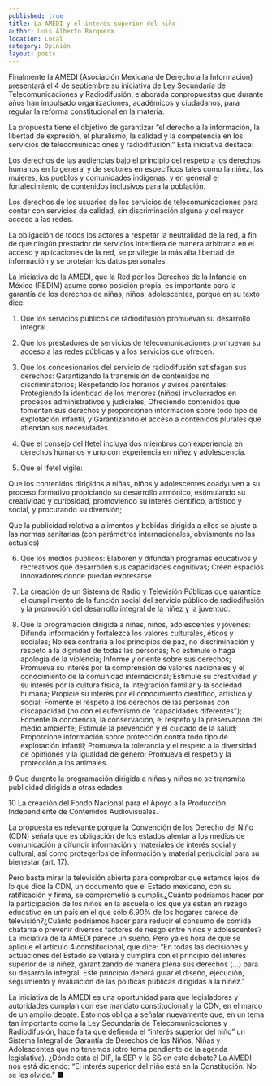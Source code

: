 ```yaml
---
published: true
title: La AMEDI y el interés superior del niño
author: Luis Alberto Barquera
location: Local
category: Opinión
layout: posts
---
```


Finalmente la AMEDI (Asociación Mexicana de Derecho a la Información) presentará el 4 de septiembre su iniciativa de Ley Secundaria de Telecomunicaciones y Radiodifusión, elaborada conpropuestas que durante años han impulsado organizaciones, académicos y ciudadanos, para regular la reforma constitucional en la materia.

La propuesta tiene el objetivo de garantizar “el derecho a la información, la libertad de expresión, el pluralismo, la calidad y la competencia en los servicios de telecomunicaciones y radiodifusión.” Esta iniciativa destaca: 

Los derechos de las audiencias bajo el principio del respeto a los derechos humanos en lo general y de sectores en específicos tales como la niñez, las mujeres, los pueblos y comunidades indígenas, y en general el fortalecimiento de contenidos inclusivos para la población.

Los derechos de los usuarios de los servicios de telecomunicaciones para contar con servicios de calidad, sin discriminación alguna y del mayor acceso a las redes.

La obligación de todos los actores a respetar la neutralidad de la red, a fin de que ningún prestador de servicios interfiera de manera arbitraria en el acceso y aplicaciones de la red, se privilegie la más alta libertad de información y se protejan los datos personales.

La iniciativa de la AMEDI, que la Red por los Derechos de la Infancia en México (REDIM) asume como posición propia, es importante para la garantía de los derechos de niñas, niños, adolescentes, porque en su texto dice:

1. Que los servicios públicos de radiodifusión promuevan su desarrollo integral.

2. Que los prestadores de servicios de telecomunicaciones promuevan su acceso a las redes públicas y a los servicios que ofrecen.

3. Que los concesionarios del servicio de radiodifusión satisfagan sus derechos: 
Garantizando la transmisión de contenidos no discriminatorios; 
Respetando los horarios y avisos parentales; 
Protegiendo la identidad de los menores (niños) involucrados en procesos administrativos y judiciales;
Ofreciendo contenidos que fomenten sus derechos y proporcionen información sobre todo tipo de explotación infantil, y Garantizando el acceso a contenidos plurales que atiendan sus necesidades.

4. Que el consejo del Ifetel incluya dos miembros con experiencia en derechos humanos y uno con experiencia en niñez y adolescencia.

5. Que el Ifetel vigile: 

Que los contenidos dirigidos a niñas, niños y adolescentes coadyuven a su proceso formativo propiciando su desarrollo armónico, estimulando su creatividad y curiosidad, promoviendo su interés científico, artístico y social, y procurando su diversión;

Que la publicidad relativa a alimentos y bebidas dirigida a ellos se ajuste a las normas sanitarias (con parámetros internacionales, obviamente no las actuales)

6. Que los medios públicos:
Elaboren y difundan programas educativos y recreativos que desarrollen sus capacidades cognitivas;
Creen espacios innovadores donde puedan expresarse.

7. La creación de un Sistema de Radio y Televisión Públicas que garantice el cumplimiento de la función social del servicio público de radiodifusión y la promoción del desarrollo integral de la niñez y la juventud.

8. Que la programación dirigida a niñas, niños, adolescentes y jóvenes:
Difunda información y fortalezca los valores culturales, éticos y sociales;
No sea contraria a los principios de paz, no discriminación y respeto a la dignidad de todas las personas;
No estimule o haga apología de la violencia;
Informe y oriente sobre sus derechos;
Promueva su interés por la comprensión de valores nacionales y el conocimiento de la comunidad internacional;
Estimule su creatividad y su interés por la cultura física, la integración familiar y la sociedad humana;
Propicie su interés por el conocimiento científico, artístico y social;
Fomente el respeto a los derechos de las personas con discapacidad (no con el eufemismo de “capacidades diferentes”);
Fomente la conciencia, la conservación, el respeto y la preservación del medio ambiente;
Estimule la prevención y el cuidado de la salud;
Proporcione información sobre protección contra todo tipo de explotación infantil;
Promueva la tolerancia y el respeto a la diversidad de opiniones y la igualdad de género;
Promueva el respeto y la protección a los animales.

9 Que durante la programación dirigida a niñas y niños no se transmita publicidad dirigida a otras edades.

10 La creación del Fondo Nacional para el Apoyo a la Producción Independiente de Contenidos Audiovisuales.

La propuesta es relevante porque la Convención de los Derecho del Niño (CDN) señala que es obligación de los estados alentar a los medios de comunicación a difundir información y materiales de interés social y cultural, así como protegerlos de información y material perjudicial para su bienestar (art. 17).

Pero basta mirar la televisión abierta para comprobar que estamos lejos de lo que dice la CDN, un documento que el Estado mexicano, con su ratificación y firma, se comprometió a cumplir.¿Cuánto podríamos hacer por la participación de los niños en la escuela o los que ya están en rezago educativo en un país en el que sólo 6.90% de los hogares carece de televisión?¿Cuánto podríamos hacer para reducir el consumo de comida chatarra o prevenir diversos factores de riesgo entre niños y adolescentes?
La iniciativa de la AMEDI parece un sueño. Pero ya es hora de que se aplique el artículo 4 constitucional, que dice: “En todas las decisiones y actuaciones del Estado se velará y cumplirá con el principio del interés superior de la niñez, garantizando de manera plena sus derechos (…) para su desarrollo integral. Este principio deberá guiar el diseño, ejecución, seguimiento y evaluación de las políticas públicas dirigidas a la niñez.” 

La iniciativa de la AMEDI es una oportunidad para que legisladores y autoridades cumplan con ese mandato constitucional y la CDN, en el marco de un amplio debate. Esto nos obliga a señalar nuevamente que, en un tema tan importante como la Ley Secundaria de Telecomunicaciones y Radiodifusión, hace falta que defienda el “interés superior del niño” un Sistema Integral de Garantía de Derechos de los Niños, Niñas y Adolescentes que no tenemos (otro tema pendiente de la agenda legislativa). ¿Dónde está el DIF, la SEP y la SS en este debate? La AMEDI nos está diciendo: “El interés superior del niño está en la Constitución. No se les olvide.” ■
